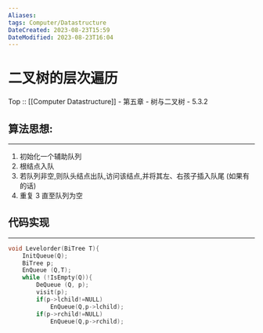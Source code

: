 ```yaml
---
Aliases: 
tags: Computer/Datastructure 
DateCreated: 2023-08-23T15:59
DateModified: 2023-08-23T16:04
---
```

# 二叉树的层次遍历

Top :: [[Computer Datastructure]] - 第五章 - 树与二叉树 - 5.3.2

## 算法思想:
---
1. 初始化一个辅助队列
2. 根结点入队
3. 若队列非空,则队头结点出队,访问该结点,并将其左、右孩子插入队尾 (如果有的话)
4. 重复 3 直至队列为空

## 代码实现
---

```cpp
void Levelorder(BiTree T){
	InitQueue(Q);
	BiTree p;
	EnQueue (Q,T);
	while (!IsEmpty(Q)){
		DeQueue (Q, p);
		visit(p);
		if(p->lchild!=NULL)
			EnQueue(Q,p->lchild);
		if(p->rchild!=NULL)
			EnQueue(Q,p->rchild);
```
